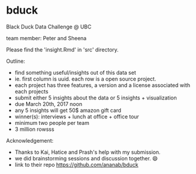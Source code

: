 # bduck

Black Duck Data Challenge @ UBC

team member: Peter and Sheena

Please find the 'insight.Rmd' in 'src' directory.

Outline:
- find something useful/insights out of this data set
- ie. first column is uuid. each row is a open source project. 
- each project has three features, a version and a license associated with each projects 
- submit either 5 insights about the data or 5 insights + visualization 
- due March 20th, 2017 noon
- any 5 insights will get 50$ amazon gift card
- winner(s): interviews + lunch at office + office tour
- minimum two people per team
- 3 million rowsss

Acknowledgement:
- Thanks to Kai, Hatice and Prash's help with my submission.
- we did brainstorming sessions and discussion together. :smile:
- link to their repo https://github.com/ananab/bduck
